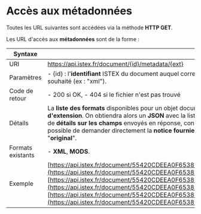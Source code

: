 # Accès aux métadonnées

Toutes les URL suivantes sont accédées via la méthode **HTTP GET**.

Les URL d'accès aux **métadonnées** sont de la forme :

| Syntaxe |  |
| --- | --- |
| URI | https://api.istex.fr/document/{id}/metadata/{ext} |
| Paramètres | - {id} : l'**identifiant** ISTEX du document auquel correspond la notice, - {ext} : **extension** du fichier souhaité \(ex : "xml"\). |
| Code de retour | - 200 si OK,  - 404 si le fichier n'est pas trouvé |
| Détails | La **liste des formats** disponibles pour un objet documentaire est accessible **si on ne précise pas d'extension**. On obtiendra alors un **JSON** avec la liste des fichiers disponibles, par exemple :  Pour plus de **détails sur les champs** envoyés en réponse, consultez le chapitre \[correspondant\]\[fields\].  Il est possible de demander directement la **notice fournie par l'éditeur** en précisant comme extension "**original**". |
| Formats existants | - **XML**, **MODS**. |
| Exemple | [https://api.istex.fr/document/55420CDEEA0F6538E215A511C72E2E5E57570138/metadata](https://api.istex.fr/document/55420CDEEA0F6538E215A511C72E2E5E57570138/metadata) [https://api.istex.fr/document/55420CDEEA0F6538E215A511C72E2E5E57570138/metadata/mods](https://api.istex.fr/document/55420CDEEA0F6538E215A511C72E2E5E57570138/metadata/mods) [https://api.istex.fr/document/55420CDEEA0F6538E215A511C72E2E5E57570138/metadata/original](https://api.istex.fr/document/55420CDEEA0F6538E215A511C72E2E5E57570138/metadata/original) |

